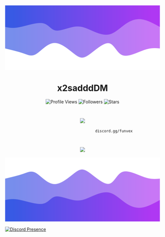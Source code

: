![Header](./header.png)

<h1 align="center">x2sadddDM</h1>
<a href="https://github.com/x2saddDM"></a>

<p align="center">
  <img height="25" src="https://api.visitorbadge.io/api/VisitorHit?user=x2saddDM&countColorcountColor&countColor=%23006EFF" alt="Profile Views"/>
  <img height="25" src="https://img.shields.io/github/followers/x2saddDM?color=4a12ba&style=for-the-badge&logo=github&label=Follow" alt="Followers"/>
  <img height="25" src="https://img.shields.io/github/stars/x2saddDM?color=f429ff&style=for-the-badge&logo=github&label=Stars" alt="Stars"/>
</p>
<br>
<p align="center">
    <img src="https://skillicons.dev/icons?i=py,nodejs,html"/>
</p>

                                             discord.gg/funvex

<br>

<p align="center">
  <img src="https://github-readme-stats.vercel.app/api/?username=x2saddDM&title_color=674fc9&text_color=9f9f9f&show_icons=true&bg_color=00000000&hide_border=true&icon_color=674fc9&hide_title=true&count_private=true" />
</p>

![Footer](./footer.png)
  

[![Discord Presence](https://lanyard.cnrad.dev/api/1185547624913318029)](https://discord.com/users/1185547624913318029)

<!---
x2saddDM/x2saddDM is a ✨ special ✨ repository because its `README.md` (this file) appears on your GitHub profile.
You can click the Preview link to take a look at your changes.
--->
